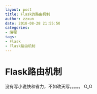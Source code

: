 ```yaml
---
layout: post
title: Flask的路由机制
author: zzxun
date: 2018-08-28 21:55:50
categories:
- 编程
tags:
- Flask
- Flask路由机制
---
```


# Flask路由机制 #

没有写小说快和省力，不如改天写。。。。。 O_O